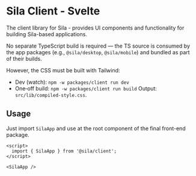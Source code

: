# Sila Client - Svelte

The client library for Sila - provides UI components and functionality for building Sila-based applications.

No separate TypeScript build is required — the TS source is consumed by the app packages (e.g., `@sila/desktop`, `@sila/mobile`) and bundled as part of their builds.

However, the CSS must be built with Tailwind:
- Dev (watch): `npm -w packages/client run dev`
- One‑off build: `npm -w packages/client run build`
Output: `src/lib/compiled-style.css`.

## Usage

Just import `SilaApp` and use at the root component of the final front-end package.

```svelte
<script>
  import { SilaApp } from '@sila/client';
</script>

<SilaApp />
```